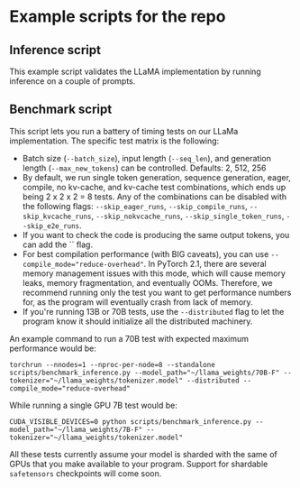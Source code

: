 # Example scripts for the repo

## Inference script

This example script validates the LLaMA implementation by running inference on a couple of prompts.

## Benchmark script

This script lets you run a battery of timing tests on our LLaMa implementation. The specific test matrix is the following:
- Batch size (`--batch_size`), input length (`--seq_len`), and generation length (`--max_new_tokens`) can be controlled. Defaults: 2, 512, 256
- By default, we run single token generation, sequence generation, eager, compile, no kv-cache, and kv-cache test combinations, which ends up being 2 x 2 x 2 = 8 tests. Any of the combinations can be disabled with the following flags: `--skip_eager_runs`, `--skip_compile_runs`, `--skip_kvcache_runs`, `--skip_nokvcache_runs`, `--skip_single_token_runs`, `--skip_e2e_runs`.
- If you want to check the code is producing the same output tokens, you can add the `` flag.
- For best compilation performance (with BIG caveats), you can use `--compile_mode="reduce-overhead"`. In PyTorch 2.1, there are several memory management issues with this mode, which will cause memory leaks, memory fragmentation, and eventually OOMs. Therefore, we recommend running only the test you want to get performance numbers for, as the program will eventually crash from lack of memory.
- If you're running 13B or 70B tests, use the `--distributed` flag to let the program know it should initialize all the distributed machinery.

An example command to run a 70B test with expected maximum performance would be:
```
torchrun --nnodes=1 --nproc-per-node=8 --standalone scripts/benchmark_inference.py --model_path="~/llama_weights/70B-F" --tokenizer="~/llama_weights/tokenizer.model" --distributed --compile_mode="reduce-overhead"
```

While running a single GPU 7B test would be:
```
CUDA_VISIBLE_DEVICES=0 python scripts/benchmark_inference.py --model_path="~/llama_weights/7B-F" --tokenizer="~/llama_weights/tokenizer.model"
```

All these tests currently assume your model is sharded with the same of GPUs that you make available to your program. Support for shardable `safetensors` checkpoints will come soon.